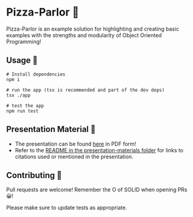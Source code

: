 # Pizza-Parlor 🍕

Pizza-Parlor is an example solution for highlighting and creating basic examples with the strengths and modularity of Object Oriented Programming!

## Usage 🛝

```
# Install dependencies
npm i

# run the app (tsx is recommended and part of the dev deps)
tsx ./app

# test the app
npm run test
```

## Presentation Material 🎪

- The presentation can be found [here](https://github.com/beesona/pizza-parlor/blob/main/presentation-materials/pizza-parlor-presentation.pdf) in PDF form!
- Refer to the [README in the presentation-materials folder](https://github.com/beesona/pizza-parlor/blob/main/presentation-materials/README.md) for links to citations used or mentioned in the presentation.

## Contributing 🧩

Pull requests are welcome! Remember the O of SOLID when opening PRs 😀!

Please make sure to update tests as appropriate.
